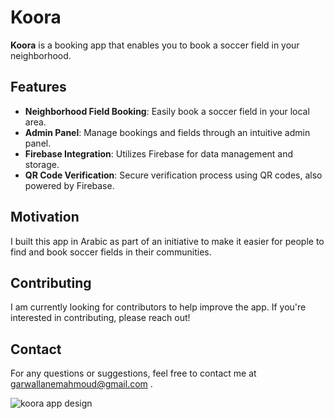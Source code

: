 # Koora

**Koora** is a booking app that enables you to book a soccer field in your neighborhood.

## Features

- **Neighborhood Field Booking**: Easily book a soccer field in your local area.
- **Admin Panel**: Manage bookings and fields through an intuitive admin panel.
- **Firebase Integration**: Utilizes Firebase for data management and storage.
- **QR Code Verification**: Secure verification process using QR codes, also powered by Firebase.

## Motivation

I built this app in Arabic as part of an initiative to make it easier for people to find and book soccer fields in their communities.

## Contributing

I am currently looking for contributors to help improve the app. If you're interested in contributing, please reach out!

## Contact

For any questions or suggestions, feel free to contact me at garwallanemahmoud@gmail.com .

 ![koora app design](https://github.com/user-attachments/assets/7e87b27a-ceb0-4c94-82fe-0ccc4f3a974f)

